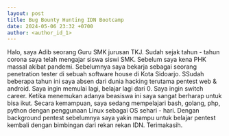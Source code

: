 ```yaml
---
layout: post
title: Bug Bounty Hunting IDN Bootcamp
date: 2024-05-06 23:32 +0700
author: <author_id_1>
---
```


Halo, saya Adib seorang Guru SMK jurusan TKJ. Sudah sejak tahun - tahun corona saya telah mengajar siswa siswi SMK. Sebelum saya kena PHK massal akibat pandemi. Sebelumnya saya bekarja sebagai seorang penetration tester di sebuah software house di Kota Sidoarjo. SSudah beberapa tahun ini saya absen dari dunia hacking terutama pentest web & android. Saya ingin memulai lagi, belajar lagi dari 0. Saya ingin switch career. Ketika menemukan adanya beasiswa ini saya sangat berharap untuk bisa ikut. Secara kemampuan, saya sedang mempelajari bash, golang, php, python dengan penggunaan Linux sebagai OS sehari - hari. Dengan background pentest sebelumnya saya yakin mampu untuk belajar pentest kembali dengan bimbingan dari rekan rekan IDN. Terimakasih.
